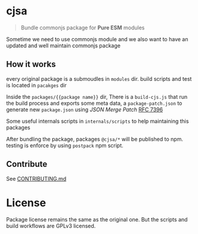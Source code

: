 # cjsa

> Bundle commonjs package for **Pure ESM** modules

Sometime we need to use commonjs module and we also want to have an updated and well maintain commonjs package

## How it works

every original package is a submoudles in `modules` dir.
build scripts and test is located in `pacakges` dir

Inside the `packages/{{package name}}` dir, There is a `build-cjs.js` that run the build process and exports some meta data, a `package-patch.json` to generate new `package.json` using _JSON Merge Patch_ [RFC 7396 ](https://datatracker.ietf.org/doc/html/rfc7396)

Some useful internals scripts in `internals/scripts` to help maintaining this packages

After bundling the package, packages `@cjsa/*` will be published to npm. testing is enforce by using `postpack` npm script.

## Contribute

See [CONTRIBUTING.md](./CONTRIBUTING.md)

# License

Package license remains the same as the original one. But the scripts and build workflows are GPLv3 licensed.
